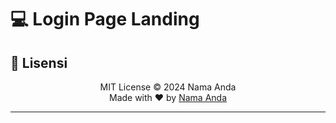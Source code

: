 # 💻 Login Page Landing


## 📝 Lisensi

<p align="center">
  MIT License &copy; 2024 Nama Anda
  <br/>
  Made with ❤️ by <a href="https://github.com/username">Nama Anda</a>
</p>

---


